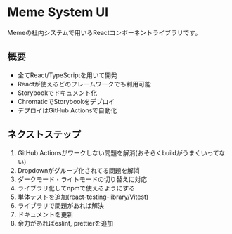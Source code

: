# Meme System UI  
Memeの社内システムで用いるReactコンポーネントライブラリです。  

## 概要  
- 全てReact/TypeScriptを用いて開発  
- Reactが使えるどのフレームワークでも利用可能  
- Storybookでドキュメント化  
- ChromaticでStorybookをデプロイ  
- デプロイはGitHub Actionsで自動化  

## ネクストステップ  
1. GitHub Actionsがワークしない問題を解消(おそらくbuildがうまくいってない)  
2. Dropdownがグループ化されてる問題を解消  
3. ダークモード・ライトモードの切り替えに対応  
4. ライブラリ化してnpmで使えるようにする  
5. 単体テストを追加(react-testing-library/Vitest)  
6. ライブラリで問題があれば解決  
7. ドキュメントを更新  
8. 余力があればeslint, prettierを追加  